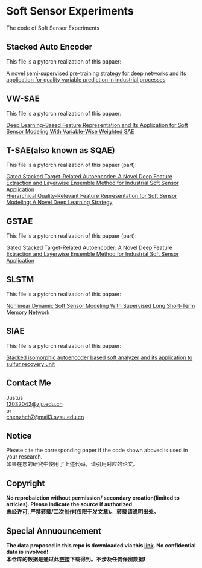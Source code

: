 # Soft Sensor Experiments
The code of Soft Sensor Experiments
## Stacked Auto Encoder 
This file is a pytorch realization of this papaer:

[A novel semi-supervised pre-training strategy for deep networks and its application for quality variable prediction in industrial processes](https://www.sciencedirect.com/science/article/pii/S0009250920300415#!)

## VW-SAE
This file is a pytorch realization of this papaer:

[Deep Learning-Based Feature Representation and Its Application for Soft Sensor Modeling With Variable-Wise Weighted SAE](https://ieeexplore.ieee.org/abstract/document/8302941)

## T-SAE(also known as SQAE)
This file is a pytorch realization of this papaer (part):

[Gated Stacked Target-Related Autoencoder: A Novel Deep Feature Extraction and Layerwise Ensemble Method for Industrial Soft Sensor Application](https://ieeexplore.ieee.org/abstract/document/9174659)  
[Hierarchical Quality-Relevant Feature Representation for Soft Sensor Modeling: A Novel Deep Learning Strategy](https://ieeexplore.ieee.org/abstract/document/8822746)

## GSTAE
This file is a pytorch realization of this papaer (part):

[Gated Stacked Target-Related Autoencoder: A Novel Deep Feature Extraction and Layerwise Ensemble Method for Industrial Soft Sensor Application](https://ieeexplore.ieee.org/abstract/document/9174659)

## SLSTM
This file is a pytorch realization of this papaer:

[Nonlinear Dynamic Soft Sensor Modeling With Supervised Long Short-Term Memory Network](https://ieeexplore.ieee.org/abstract/document/8654687)

## SIAE
This file is a pytorch realization of this papaer:

[Stacked isomorphic autoencoder based soft analyzer and its application to sulfur recovery unit](https://doi.org/10.1016/j.ins.2020.03.018)  

## Contact Me  
Justus  
12032042@zju.edu.cn  
or  
chenzhch7@mail3.sysu.edu.cn

## Notice
Please cite the corresponding paper if the code shown aboved is used in your research.  
如果在您的研究中使用了上述代码，请引用对应的论文。

## Copyright
**No reprobaiction without permission/ secondary creation(limited to articles). Please indicate the source if authorized.**  
**未经许可, 严禁转载/二次创作(仅限于发文章)。 转载请说明出处。**

## Special Annuouncement
**The data proposed in this repo is downloaded via this [link](https://www.springer.com/gp/book/9781846284793). No confidential data is involved!**    
**本仓库的数据是通过此[链接](https://www.springer.com/gp/book/9781846284793)下载得到。不涉及任何保密数据!**
